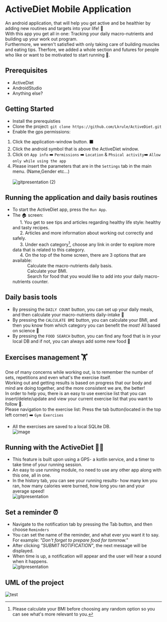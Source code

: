 # ActiveDiet Mobile Application
An android application, that will help you get active and be healthier by adding new routines and targets into your life! :dart: </br>
With this app you get all in one: Tracking your daily macro-nutrients and building up your work out program.</br>
Furthermore, we weren't satisfied with only taking care of building muscles and eating tips. Therfore, we added a whole section and futures for people who like or want to be motivated to start running :running:.</br>
## Prerequisites
* ActiveDiet
* AndroidStudio
* Anything else?
## Getting Started
* Install the prerequisties
* Clone the project: ```git clone https://github.com/Lkrule/ActiveDiet.git```
* Enable the gps permissions:</br>
1. Click the application-window button. :black_large_square:
2. Click the android symbol that is above the ActiveDiet window. 
3. Click on ```App info``` :arrow_right:	```Permissions``` :arrow_right:	```Location``` & ```Phsical activity```:arrow_right:	```Allow only while using the app```
4. Please insert the parameters that are in the ```Settings``` tab in the main menu. (Name,Gender etc...)
</br></br>
![gitpresentation (2)](https://user-images.githubusercontent.com/56928005/175322864-080bfe7f-b1c6-475d-a0e3-8f75291c6929.png)


## Running the application and daily basis routines
* To start the ActiveDiet app, press the ```Run App```.</br>
* The :house: screen:</br>
&nbsp;&nbsp;&nbsp;&nbsp;&nbsp;&nbsp;1. You get to see tips and articles regarding healthy life style: healthy and tasty recipes.</br>
&nbsp;&nbsp;&nbsp;&nbsp;&nbsp;&nbsp;2. Articles and more information about working out correctly and safely.</br>
&nbsp;&nbsp;&nbsp;&nbsp;&nbsp;&nbsp;3. Under each category[^1], choose any link in order to explore more data that is related to this category.</br>
&nbsp;&nbsp;&nbsp;&nbsp;&nbsp;&nbsp;4. On the top of the home screen, there are 3 options that are available:</br>
&nbsp;&nbsp;&nbsp;&nbsp;&nbsp;&nbsp;&nbsp;&nbsp;&nbsp;&nbsp;&nbsp;&nbsp;Calculate the macro-nutrients daily basis.</br>
&nbsp;&nbsp;&nbsp;&nbsp;&nbsp;&nbsp;&nbsp;&nbsp;&nbsp;&nbsp;&nbsp;&nbsp;Calculate your BMI.</br>
&nbsp;&nbsp;&nbsp;&nbsp;&nbsp;&nbsp;&nbsp;&nbsp;&nbsp;&nbsp;&nbsp;&nbsp;Search for food that you would like to add into your daily macro-nutrients counter.</br>
## Daily basis tools
* By pressing the `DAILY COUNT` button, you can set up your daily meals, and then calculate your macro-nutrients daily-intake :green_salad:</br>
* By pressing the `CALCULATE BMI` button, you can calculate your BMI, and then you know from which category you can benefit the most! All based on science :muscle:</br>
* By pressing the `FOOD SEARCH` button, you can find any food that is in your local DB and if not, you can always add some new food :poultry_leg:</br>


## Exercises management :weight_lifting:
One of many concerns while working out, is to remember the number of sets, repetitions and even what's the exercise itself.</br>
Working out and getting results is based on progress that our body and mind are doing together, and the more consistent we are, the better!</br>
In order to help you, there is an easy to use exercise list that you can insert/delete/update and view your current exercise list that you want to follow :page_facing_up:.</br>
Please navigation to the exercise list: Press the tab button(located in the top left corner) :arrow_right:	```Gym Exercises```
* All the exercises are saved to a local SQLite DB.
</br>![image](https://user-images.githubusercontent.com/56928005/175301940-ffead271-3081-4282-ae02-bd87de489512.png)

## Running with the ActiveDiet :running_woman:
* This feature is built upon using a GPS- a kotlin service, and a timer to take time of your running session.</br>
* An easy to use running module, no need to use any other app along with this one, all in one.
* In the history tab, you can see your running results- how many km you ran, how many calories were burned, how long you ran and your average speed!</br>
![gitpresentation](https://user-images.githubusercontent.com/56928005/175313094-9d58a4c8-f767-403f-b50f-9ed2e18234a7.png)



## Set a reminder :alarm_clock:
* Navigate to the notification tab by pressing the Tab button, and then choose ```Reminders```
* You can set the name of the reminder, and what ever you want it to say. For example: _"Don't forget to prepare food for tomrrow."_
* After clicking _"SUBMIT NOTIFICATION"_, the next message will be displayed.</br>
* When time is up, a notification will appear and the user will hear a sound when it happens.</br>
![gitpresentation](https://user-images.githubusercontent.com/56928005/175311928-6c8587c7-df03-458a-b593-57316279fc15.png)










[^1]: Please calculate your BMI before choosing any random option so you can see what's more relevant to you.
## UML of the project
![test](https://user-images.githubusercontent.com/17682527/175359444-de9e977d-6fe1-486e-a9d9-6d02006d953f.png)
